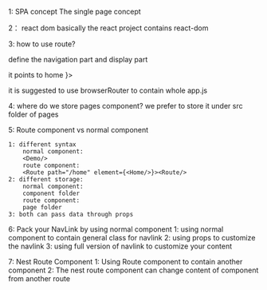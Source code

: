 1: SPA concept
The single page concept

2： react dom
basically the react project contains react-dom

3: how to use route? 

define the navigation part and display part

<Link to="/home"> it points to home </Link>

<Routers>
<Route path="/home" element={<Home/>}>

it is suggested to use browserRouter to contain whole app.js


4: where do we store pages component?
we prefer to store it under src folder of pages

5: Route component vs normal component

    1: different syntax  
        normal component:
        <Demo/>
        route component: 
        <Route path="/home" element={<Home/>}><Route/>
    2: different storage:
        normal component:
        component folder
        route component:
        page folder 
    3: both can pass data through props

6: Pack your NavLink by using normal component
    1: using normal component to contain general class for navlink
    2: using props to customize the navlink
    3: using full version of navlink to customize your content

7: Nest Route Component
    1: Using Route component to contain another component
    2: The nest route component can change content of component 
    from another route